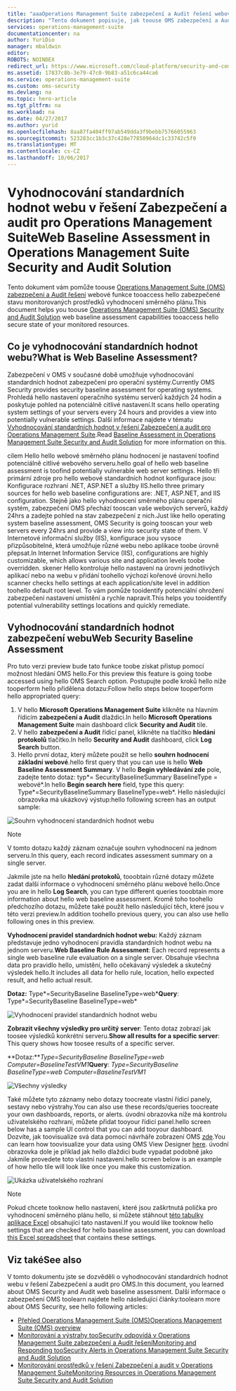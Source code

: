 ```yaml
---
title: "aaaOperations Management Suite zabezpečení a Audit řešení webové základní | Microsoft Docs"
description: "Tento dokument popisuje, jak toouse OMS zabezpečení a Audit tooperform řešení webové směrného plánu hodnocení všech monitorovaných webových serverů za účelem dodržování předpisů a zabezpečení."
services: operations-management-suite
documentationcenter: na
author: YuriDio
manager: mbaldwin
editor: 
ROBOTS: NOINDEX
redirect_url: https://www.microsoft.com/cloud-platform/security-and-compliance
ms.assetid: 17837c8b-3e79-47c0-9b83-a51c6ca44ca6
ms.service: operations-management-suite
ms.custom: oms-security
ms.devlang: na
ms.topic: hero-article
ms.tgt_pltfrm: na
ms.workload: na
ms.date: 04/27/2017
ms.author: yurid
ms.openlocfilehash: 8aa87fa404ff97ab549dda3f9bebb75766055963
ms.sourcegitcommit: 523283cc1b3c37c428e77850964dc1c33742c5f0
ms.translationtype: MT
ms.contentlocale: cs-CZ
ms.lasthandoff: 10/06/2017
---
```

# <a name="web-baseline-assessment-in-operations-management-suite-security-and-audit-solution"></a><span data-ttu-id="da954-103">Vyhodnocování standardních hodnot webu v řešení Zabezpečení a audit pro Operations Management Suite</span><span class="sxs-lookup"><span data-stu-id="da954-103">Web Baseline Assessment in Operations Management Suite Security and Audit Solution</span></span>
<span data-ttu-id="da954-104">Tento dokument vám pomůže toouse [Operations Management Suite (OMS) zabezpečení a Audit řešení](operations-management-suite-overview.md) webové funkce tooaccess hello zabezpečené stavu monitorovaných prostředků vyhodnocení směrného plánu.</span><span class="sxs-lookup"><span data-stu-id="da954-104">This document helps you toouse [Operations Management Suite (OMS) Security and Audit Solution](operations-management-suite-overview.md) web baseline assessment capabilities tooaccess hello secure state of your monitored resources.</span></span>

## <a name="what-is-web-baseline-assessment"></a><span data-ttu-id="da954-105">Co je vyhodnocování standardních hodnot webu?</span><span class="sxs-lookup"><span data-stu-id="da954-105">What is Web Baseline Assessment?</span></span>
<span data-ttu-id="da954-106">Zabezpečení v OMS v současné době umožňuje vyhodnocování standardních hodnot zabezpečení pro operační systémy.</span><span class="sxs-lookup"><span data-stu-id="da954-106">Currently OMS Security provides security baseline assessment for operating systems.</span></span> <span data-ttu-id="da954-107">Prohledá hello nastavení operačního systému serverů každých 24 hodin a poskytuje pohled na potenciálně citlivé nastavení.</span><span class="sxs-lookup"><span data-stu-id="da954-107">It scans hello operating system settings of your servers every 24 hours and provides a view into potentially vulnerable settings.</span></span> <span data-ttu-id="da954-108">Další informace najdete v tématu [Vyhodnocování standardních hodnot v řešení Zabezpečení a audit pro Operations Management Suite](oms-security-baseline.md).</span><span class="sxs-lookup"><span data-stu-id="da954-108">Read [Baseline Assessment in Operations Management Suite Security and Audit Solution](oms-security-baseline.md) for more information on this.</span></span>

<span data-ttu-id="da954-109">cílem Hello hello webové směrného plánu hodnocení je nastavení toofind potenciálně citlivé webového serveru.</span><span class="sxs-lookup"><span data-stu-id="da954-109">hello goal of hello web baseline assessment is toofind potentially vulnerable web server settings.</span></span> <span data-ttu-id="da954-110">Hello tři primární zdroje pro hello webové standardních hodnot konfigurace jsou: Konfigurace rozhraní .NET, ASP.NET a služby IIS.</span><span class="sxs-lookup"><span data-stu-id="da954-110">hello three primary sources for hello web baseline configurations are: .NET, ASP.NET, and IIS configuration.</span></span>  <span data-ttu-id="da954-111">Stejně jako hello vyhodnocení směrného plánu operační systém, zabezpečení OMS přechází tooscan vaše webových serverů, každý 24hrs a zadejte pohled na stav zabezpečení z nich.</span><span class="sxs-lookup"><span data-stu-id="da954-111">Just like hello operating system baseline assessment, OMS Security is going tooscan your web servers every 24hrs and provide a view into security state of them.</span></span>  <span data-ttu-id="da954-112">V Internetové informační služby (IIS), konfigurace jsou vysoce přizpůsobitelné, která umožňuje různé webu nebo aplikace toobe úrovně přepsat.</span><span class="sxs-lookup"><span data-stu-id="da954-112">In Internet Information Service (IIS), configurations are highly customizable, which allows various site and application levels toobe overridden.</span></span> <span data-ttu-id="da954-113">skener Hello kontroluje hello nastavení na úrovni jednotlivých aplikací nebo na webu v přidání toohello výchozí kořenové úrovni.</span><span class="sxs-lookup"><span data-stu-id="da954-113">hello scanner checks hello settings at each application/site level in addition toohello default root level.</span></span> <span data-ttu-id="da954-114">To vám pomůže tooidentify potenciální ohrožení zabezpečení nastavení umístění a rychle napravit.</span><span class="sxs-lookup"><span data-stu-id="da954-114">This helps you tooidentify potential vulnerability settings locations and quickly remediate.</span></span>


## <a name="web-security-baseline-assessment"></a><span data-ttu-id="da954-115">Vyhodnocování standardních hodnot zabezpečení webu</span><span class="sxs-lookup"><span data-stu-id="da954-115">Web Security Baseline Assessment</span></span>
<span data-ttu-id="da954-116">Pro tuto verzi preview bude tato funkce toobe získat přístup pomocí možnost hledání OMS hello.</span><span class="sxs-lookup"><span data-stu-id="da954-116">For this preview this feature is going toobe accessed using hello OMS Search option.</span></span> <span data-ttu-id="da954-117">Postupujte podle kroků hello níže tooperform hello přidělena dotazu:</span><span class="sxs-lookup"><span data-stu-id="da954-117">Follow hello steps below tooperform hello appropriated query:</span></span>

1. <span data-ttu-id="da954-118">V hello **Microsoft Operations Management Suite** klikněte na hlavním řídicím **zabezpečení a Audit** dlaždici.</span><span class="sxs-lookup"><span data-stu-id="da954-118">In hello **Microsoft Operations Management Suite** main dashboard click **Security and Audit** tile.</span></span>
2. <span data-ttu-id="da954-119">V hello **zabezpečení a Audit** řídicí panel, klikněte na tlačítko **hledání protokolů** tlačítko.</span><span class="sxs-lookup"><span data-stu-id="da954-119">In hello **Security and Audit** dashboard, click **Log Search** button.</span></span>
3. <span data-ttu-id="da954-120">Hello první dotaz, který můžete použít se hello **souhrn hodnocení základní webové**.</span><span class="sxs-lookup"><span data-stu-id="da954-120">hello first query that you can use is hello **Web Baseline Assessment Summary**.</span></span> <span data-ttu-id="da954-121">V hello **Begin vyhledávání zde** pole, zadejte tento dotaz: typ*= SecurityBaselineSummary BaselineType = webové*.</span><span class="sxs-lookup"><span data-stu-id="da954-121">In hello **Begin search here** field, type this query: Type*=SecurityBaselineSummary BaselineType=web*.</span></span> <span data-ttu-id="da954-122">Hello následující obrazovka má ukázkový výstup:</span><span class="sxs-lookup"><span data-stu-id="da954-122">hello following screen has an output sample:</span></span>

![Souhrn vyhodnocení standardních hodnot webu](./media/oms-security-web-baseline/oms-security-web-baseline-fig1-new.png)

> [!NOTE]
> <span data-ttu-id="da954-124">V tomto dotazu každý záznam označuje souhrn vyhodnocení na jednom serveru.</span><span class="sxs-lookup"><span data-stu-id="da954-124">In this query, each record indicates assessment summary on a single server.</span></span>

<span data-ttu-id="da954-125">Jakmile jste na hello **hledání protokolů**, tooobtain různé dotazy můžete zadat další informace o vyhodnocení směrného plánu webové hello.</span><span class="sxs-lookup"><span data-stu-id="da954-125">Once you are in hello **Log Search**, you can type different queries tooobtain more information about hello web baseline assessment.</span></span> <span data-ttu-id="da954-126">Kromě toho toohello předchozího dotazu, můžete také použít hello následující těch, které jsou v této verzi preview.</span><span class="sxs-lookup"><span data-stu-id="da954-126">In addition toohello previous query, you can also use hello following ones in this preview.</span></span>

<span data-ttu-id="da954-127">**Vyhodnocení pravidel standardních hodnot webu:** Každý záznam představuje jedno vyhodnocení pravidla standardních hodnot webu na jednom serveru.</span><span class="sxs-lookup"><span data-stu-id="da954-127">**Web Baseline Rule Assessment**: Each record represents a single web baseline rule evaluation on a single server.</span></span> <span data-ttu-id="da954-128">Obsahuje všechna data pro pravidlo hello, umístění, hello očekávaný výsledek a skutečný výsledek hello.</span><span class="sxs-lookup"><span data-stu-id="da954-128">It includes all data for hello rule, location, hello expected result, and hello actual result.</span></span>

<span data-ttu-id="da954-129">**Dotaz:** Type*=SecurityBaseline BaselineType=web*</span><span class="sxs-lookup"><span data-stu-id="da954-129">**Query**: Type*=SecurityBaseline BaselineType=web*</span></span>

![Vyhodnocení pravidel standardních hodnot webu](./media/oms-security-web-baseline/oms-security-web-baseline-fig2.png)

<span data-ttu-id="da954-131">**Zobrazit všechny výsledky pro určitý server**: Tento dotaz zobrazí jak toosee výsledků konkrétní serveru.</span><span class="sxs-lookup"><span data-stu-id="da954-131">**Show all results for a specific server**: This query shows how toosee results of a specific server.</span></span>

<span data-ttu-id="da954-132">**Dotaz:***Type=SecurityBaseline BaselineType=web Computer=BaselineTestVM1*</span><span class="sxs-lookup"><span data-stu-id="da954-132">**Query**: *Type=SecurityBaseline BaselineType=web Computer=BaselineTestVM1*</span></span>

![Všechny výsledky](./media/oms-security-web-baseline/oms-security-web-baseline-fig3.png)

<span data-ttu-id="da954-134">Také můžete tyto záznamy nebo dotazy toocreate vlastní řídicí panely, sestavy nebo výstrahy.</span><span class="sxs-lookup"><span data-stu-id="da954-134">You can also use these records/queries toocreate your own dashboards, reports, or alerts.</span></span> <span data-ttu-id="da954-135">úvodní obrazovka níže má kontrolu uživatelského rozhraní, můžete přidat tooyour řídicí panel.</span><span class="sxs-lookup"><span data-stu-id="da954-135">hello screen below has a sample UI control that you can add tooyour dashboard.</span></span> <span data-ttu-id="da954-136">Dozvíte, jak toovisualize svá data pomocí návrháře zobrazení OMS [zde](https://blogs.technet.microsoft.com/msoms/2016/06/30/oms-view-designer-visualize-your-data-your-way/).</span><span class="sxs-lookup"><span data-stu-id="da954-136">You can learn how toovisualize your data using OMS View Designer [here](https://blogs.technet.microsoft.com/msoms/2016/06/30/oms-view-designer-visualize-your-data-your-way/).</span></span> <span data-ttu-id="da954-137">úvodní obrazovka dole je příklad jak hello dlaždici bude vypadat podobně jako Jakmile provedete toto vlastní nastavení.</span><span class="sxs-lookup"><span data-stu-id="da954-137">hello screen below is an example of how hello tile will look like once you make this customization.</span></span>

![Ukázka uživatelského rozhraní](./media/oms-security-web-baseline/oms-security-web-baseline-fig4.png)

> [!NOTE]
> <span data-ttu-id="da954-139">Pokud chcete tooknow hello nastavení, které jsou zaškrtnutá políčka pro vyhodnocení směrného plánu hello, si můžete stáhnout [této tabulky aplikace Excel](https://gallery.technet.microsoft.com/OMS-Web-Baseline-1e811690) obsahující tato nastavení.</span><span class="sxs-lookup"><span data-stu-id="da954-139">If you would like tooknow hello settings that are checked for hello baseline assessment, you can download [this Excel spreadsheet](https://gallery.technet.microsoft.com/OMS-Web-Baseline-1e811690) that contains these settings.</span></span>

## <a name="see-also"></a><span data-ttu-id="da954-140">Viz také</span><span class="sxs-lookup"><span data-stu-id="da954-140">See also</span></span>
<span data-ttu-id="da954-141">V tomto dokumentu jste se dozvěděli o vyhodnocování standardních hodnot webu v řešení Zabezpečení a audit pro OMS.</span><span class="sxs-lookup"><span data-stu-id="da954-141">In this document, you learned about OMS Security and Audit web baseline assessment.</span></span> <span data-ttu-id="da954-142">Další informace o zabezpečení OMS toolearn najdete hello následující články:</span><span class="sxs-lookup"><span data-stu-id="da954-142">toolearn more about OMS Security, see hello following articles:</span></span>

* [<span data-ttu-id="da954-143">Přehled Operations Management Suite (OMS)</span><span class="sxs-lookup"><span data-stu-id="da954-143">Operations Management Suite (OMS) overview</span></span>](operations-management-suite-overview.md)
* [<span data-ttu-id="da954-144">Monitorování a výstrahy tooSecurity odpovídá v Operations Management Suite zabezpečení a Audit řešení</span><span class="sxs-lookup"><span data-stu-id="da954-144">Monitoring and Responding tooSecurity Alerts in Operations Management Suite Security and Audit Solution</span></span>](oms-security-responding-alerts.md)
* [<span data-ttu-id="da954-145">Monitorování prostředků v řešení Zabezpečení a audit v Operations Management Suite</span><span class="sxs-lookup"><span data-stu-id="da954-145">Monitoring Resources in Operations Management Suite Security and Audit Solution</span></span>](oms-security-monitoring-resources.md)

